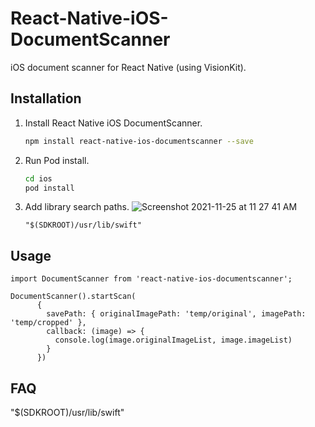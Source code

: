 # React-Native-iOS-DocumentScanner
iOS document scanner for React Native (using VisionKit).

## Installation

1. Install React Native iOS DocumentScanner.
    ```bash
    npm install react-native-ios-documentscanner --save
    ```
2. Run Pod install.
    ```bash
    cd ios
    pod install
    ``` 
3. Add library search paths.
   ![Screenshot 2021-11-25 at 11 27 41 AM](https://user-images.githubusercontent.com/87629483/143374716-0d76cb73-7655-40ce-89b9-feac873d8797.png)
 
   ``` "$(SDKROOT)/usr/lib/swift" ```
   
## Usage

    import DocumentScanner from 'react-native-ios-documentscanner';

    DocumentScanner().startScan(
          {
            savePath: { originalImagePath: 'temp/original', imagePath: 'temp/cropped' },
            callback: (image) => {
              console.log(image.originalImageList, image.imageList)
            }
          })

## FAQ
"$(SDKROOT)/usr/lib/swift\"
